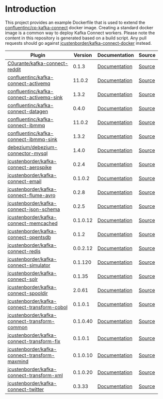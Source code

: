 # Introduction

This project provides an example Dockerfile that is used to extend the [confluentinc/cp-kafka-connect](https://hub.docker.com/r/confluentinc/cp-kafka-connect) docker image. Creating a standard docker image is a common way to deploy Kafka Connect workers. Please note the content in this repository is generated based on a build script. Any pull requests should go against [jcustenborder/kafka-connect-docker](https://github.com/jcustenborder/kafka-connect-docker) instead.

| Plugin | Version | Documentation | Source |
|--------|---------|---------------|--------|
| [C0urante/kafka-connect-reddit](https://www.confluent.io/hub/C0urante/kafka-connect-reddit) | 0.1.3 | [Documentation](https://github.com/C0urante/kafka-connect-reddit) | [Source](https://github.com/C0urante/kafka-connect-reddit) |
| [confluentinc/kafka-connect-activemq](https://www.confluent.io/hub/confluentinc/kafka-connect-activemq) | 11.0.2 | [Documentation](https://docs.confluent.io/kafka-connect-activemq-source/current/index.html) | [Source](None) |
| [confluentinc/kafka-connect-activemq-sink](https://www.confluent.io/hub/confluentinc/kafka-connect-activemq-sink) | 1.3.2 | [Documentation](https://docs.confluent.io/current/connect/kafka-connect-activemq/sink) | [Source](None) |
| [confluentinc/kafka-connect-datagen](https://www.confluent.io/hub/confluentinc/kafka-connect-datagen) | 0.4.0 | [Documentation](https://github.com/confluentinc/kafka-connect-datagen/blob/master/README.md) | [Source](https://github.com/confluentinc/kafka-connect-datagen) |
| [confluentinc/kafka-connect-ibmmq](https://www.confluent.io/hub/confluentinc/kafka-connect-ibmmq) | 11.0.2 | [Documentation](https://docs.confluent.io/kafka-connect-ibmmq-source/current/) | [Source](None) |
| [confluentinc/kafka-connect-ibmmq-sink](https://www.confluent.io/hub/confluentinc/kafka-connect-ibmmq-sink) | 1.3.2 | [Documentation](https://docs.confluent.io/current/connect/kafka-connect-ibmmq/sink) | [Source](None) |
| [debezium/debezium-connector-mysql](https://www.confluent.io/hub/debezium/debezium-connector-mysql) | 1.4.0 | [Documentation](http://debezium.io/docs/connectors/mysql/) | [Source](https://github.com/debezium/debezium/) |
| [jcustenborder/kafka-connect-aerospike](https://www.confluent.io/hub/jcustenborder/kafka-connect-aerospike) | 0.2.4 | [Documentation](https://jcustenborder.github.io/kafka-connect-documentation/projects/kafka-connect-aerospike/index.html) | [Source](https://github.com/jcustenborder/kafka-connect-aerospike) |
| [jcustenborder/kafka-connect-email](https://www.confluent.io/hub/jcustenborder/kafka-connect-email) | 0.1.0.2 | [Documentation](https://jcustenborder.github.io/kafka-connect-documentation/) | [Source](https://github.com/jcustenborder/kafka-connect-email) |
| [jcustenborder/kafka-connect-flume-avro](https://www.confluent.io/hub/jcustenborder/kafka-connect-flume-avro) | 0.2.8 | [Documentation](https://jcustenborder.github.io/kafka-connect-documentation/) | [Source](https://github.com/jcustenborder/kafka-connect-flume-avro) |
| [jcustenborder/kafka-connect-json-schema](https://www.confluent.io/hub/jcustenborder/kafka-connect-json-schema) | 0.2.5 | [Documentation](https://jcustenborder.github.io/kafka-connect-documentation/) | [Source](https://github.com/jcustenborder/kafka-connect-json-schema) |
| [jcustenborder/kafka-connect-memcached](https://www.confluent.io/hub/jcustenborder/kafka-connect-memcached) | 0.1.0.12 | [Documentation](https://jcustenborder.github.io/kafka-connect-documentation/) | [Source](https://github.com/jcustenborder/kafka-connect-memcached) |
| [jcustenborder/kafka-connect-opentsdb](https://www.confluent.io/hub/jcustenborder/kafka-connect-opentsdb) | 0.1.2 | [Documentation](https://jcustenborder.github.io/kafka-connect-documentation/) | [Source](https://github.com/jcustenborder/kafka-connect-opentsdb) |
| [jcustenborder/kafka-connect-redis](https://www.confluent.io/hub/jcustenborder/kafka-connect-redis) | 0.0.2.12 | [Documentation](https://docs.confluent.io/current/connect/kafka-connect-redis/) | [Source](https://github.com/jcustenborder/kafka-connect-redis) |
| [jcustenborder/kafka-connect-simulator](https://www.confluent.io/hub/jcustenborder/kafka-connect-simulator) | 0.1.120 | [Documentation](https://jcustenborder.github.io/kafka-connect-documentation/) | [Source](https://github.com/jcustenborder/kafka-connect-simulator) |
| [jcustenborder/kafka-connect-solr](https://www.confluent.io/hub/jcustenborder/kafka-connect-solr) | 0.1.35 | [Documentation](https://jcustenborder.github.io/kafka-connect-documentation/) | [Source](https://github.com/jcustenborder/kafka-connect-solr) |
| [jcustenborder/kafka-connect-spooldir](https://www.confluent.io/hub/jcustenborder/kafka-connect-spooldir) | 2.0.61 | [Documentation](https://docs.confluent.io/kafka-connect-spooldir/current/index.html) | [Source](https://github.com/jcustenborder/kafka-connect-spooldir) |
| [jcustenborder/kafka-connect-transform-cobol](https://www.confluent.io/hub/jcustenborder/kafka-connect-transform-cobol) | 0.1.0.1 | [Documentation](https://jcustenborder.github.io/kafka-connect-documentation/projects/kafka-connect-transform-cobol) | [Source](https://github.com/jcustenborder/kafka-connect-transform-cobol) |
| [jcustenborder/kafka-connect-transform-common](https://www.confluent.io/hub/jcustenborder/kafka-connect-transform-common) | 0.1.0.40 | [Documentation](https://jcustenborder.github.io/kafka-connect-documentation/) | [Source](https://github.com/jcustenborder/kafka-connect-transform-common) |
| [jcustenborder/kafka-connect-transform-fix](https://www.confluent.io/hub/jcustenborder/kafka-connect-transform-fix) | 0.1.0.1 | [Documentation](https://jcustenborder.github.io/kafka-connect-documentation/) | [Source](https://github.com/jcustenborder/kafka-connect-transform-fix) |
| [jcustenborder/kafka-connect-transform-maxmind](https://www.confluent.io/hub/jcustenborder/kafka-connect-transform-maxmind) | 0.1.0.10 | [Documentation](https://jcustenborder.github.io/kafka-connect-documentation/) | [Source](https://github.com/jcustenborder/kafka-connect-transform-maxmind) |
| [jcustenborder/kafka-connect-transform-xml](https://www.confluent.io/hub/jcustenborder/kafka-connect-transform-xml) | 0.1.0.20 | [Documentation](https://jcustenborder.github.io/kafka-connect-documentation/projects/kafka-connect-transform-xml/) | [Source](https://github.com/jcustenborder/kafka-connect-transform-xml) |
| [jcustenborder/kafka-connect-twitter](https://www.confluent.io/hub/jcustenborder/kafka-connect-twitter) | 0.3.33 | [Documentation](https://jcustenborder.github.io/kafka-connect-documentation/) | [Source](https://github.com/jcustenborder/kafka-connect-twitter) |
